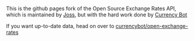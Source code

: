 This is the github pages fork of the Open Source Exchange Rates API, which is maintained by [Joss](http://www.josscrowcroft.com), but with the hard work done by [Currency Bot](http://currencybot.github.com)

If you want up-to-date data, head on over to [currencybot/open-exchange-rates](https://github.com/currencybot/open-exchange-rates)